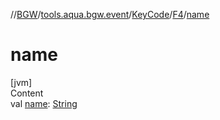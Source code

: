 //[BGW](../../../../index.md)/[tools.aqua.bgw.event](../../index.md)/[KeyCode](../index.md)/[F4](index.md)/[name](name.md)



# name  
[jvm]  
Content  
val [name](name.md): [String](https://kotlinlang.org/api/latest/jvm/stdlib/kotlin/-string/index.html)  



